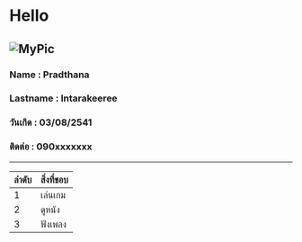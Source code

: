 # Hello 
![MyPic](images/pic1.jpg)
---
### Name : Pradthana 
### Lastname : Intarakeeree
### วันเกิด : 03/08/2541
### ติดต่อ : 090xxxxxxx
----
| ลำดับ | สิ่งที่ชอบ |
| ---- | ------- |
| 1 | เล่นเกม |
| 2 | ดูหนัง |
| 3 | ฟังเพลง |
